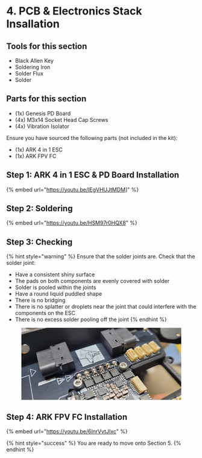 # 4. PCB & Electronics Stack Insallation

## Tools for this section

* Black Allen Key
* Soldering Iron
* Solder Flux
* Solder

## Parts for this section

* (1x) Genesis PD Board
* (4x) M3x14 Socket Head Cap Screws
* (4x) Vibration Isolator

Ensure you have sourced the following parts (not included in the kit):

* (1x) ARK 4 in 1 ESC
* (1x) ARK FPV FC



## Step 1: ARK 4 in 1 ESC & PD Board Installation

{% embed url="https://youtu.be/IEgVHUJtMDM]" %}

## Step 2: Soldering

{% embed url="https://youtu.be/HSM97r0HQX8" %}



## Step 3: Checking

{% hint style="warning" %}
Ensure that the solder joints are. Check that the solder joint:

* Have a consistent shiny surface
* The pads on both components are evenly covered with solder
* Solder is pooled within the joints
* Have a round liquid puddled shape
* There is no bridging
* There is no splatter or droplets near the joint that could interfere with the components on the ESC
* There is no excess solder pooling off the joint
{% endhint %}



<figure><img src="../../../../.gitbook/assets/20250205_213657.jpg" alt=""><figcaption></figcaption></figure>

## Step 4: ARK FPV FC Installation

{% embed url="https://youtu.be/6lnrVvtJIxc" %}

{% hint style="success" %}
You are ready to move onto Section 5.
{% endhint %}
